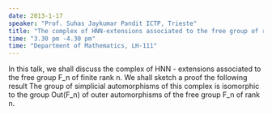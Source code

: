 ```yaml
---
date: 2013-1-17
speaker: "Prof. Suhas Jaykumar Pandit ICTP, Trieste"
title: "The complex of HNN-extensions associated to the free group of rank n"
time: "3.30 pm -4.30 pm" 
time: "Department of Mathematics, LH-111"
---
```

In this talk, we shall discuss the complex of HNN - extensions associated to the free group F_n of finite rank n. We shall sketch a proof the following result The group of simplicial automorphisms of this complex is isomorphic to the group Out(F_n) of outer automorphisms of the free group F_n of rank n.
